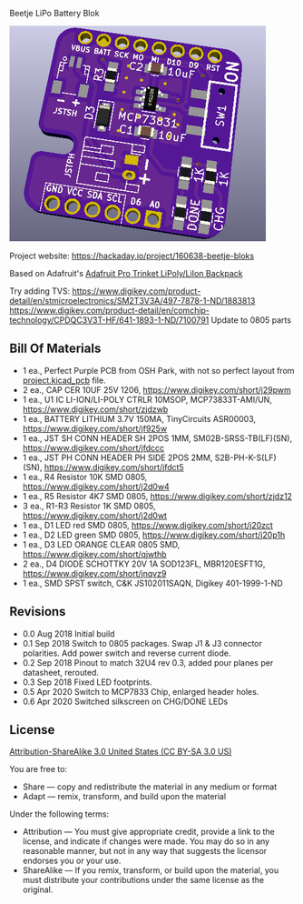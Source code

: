 Beetje LiPo Battery Blok

![Beetje Block](project.png) 

Project website: https://hackaday.io/project/160638-beetje-bloks

Based on Adafruit's [Adafruit Pro Trinket LiPoly/LiIon Backpack](https://learn.adafruit.com/adafruit-pro-trinket-lipoly-slash-liion-backpack/downloads)


Try adding TVS: https://www.digikey.com/product-detail/en/stmicroelectronics/SM2T3V3A/497-7878-1-ND/1883813
https://www.digikey.com/product-detail/en/comchip-technology/CPDQC3V3T-HF/641-1893-1-ND/7100791
Update to 0805 parts

Bill Of Materials
----------------
  
- 1 ea., Perfect Purple PCB from OSH Park, with not so perfect layout from [project.kicad_pcb](project.kicad_pcb) file.
- 2 ea., CAP CER 10UF 25V 1206, https://www.digikey.com/short/j29pwm
- 1 ea., U1 IC LI-ION/LI-POLY CTRLR 10MSOP, MCP73833T-AMI/UN, https://www.digikey.com/short/zjdzwb
- 1 ea., BATTERY LITHIUM 3.7V 150MA, TinyCircuits ASR00003, https://www.digikey.com/short/jf925w
- 1 ea., JST SH CONN HEADER SH 2POS 1MM, SM02B-SRSS-TB(LF)(SN), https://www.digikey.com/short/jfdccc
- 1 ea., JST PH CONN HEADER PH SIDE 2POS 2MM, S2B-PH-K-S(LF)(SN), https://www.digikey.com/short/jfdct5
- 1 ea., R4 Resistor 10K SMD 0805, https://www.digikey.com/short/j2d0w4
- 1 ea., R5 Resistor 4K7 SMD 0805, https://www.digikey.com/short/zjdz12
- 3 ea., R1-R3 Resistor 1K SMD 0805, https://www.digikey.com/short/j2d0wt
- 1 ea., D1 LED red SMD 0805, https://www.digikey.com/short/j20zct
- 1 ea., D2 LED green SMD 0805, https://www.digikey.com/short/j20p1h
- 1 ea., D3 LED ORANGE CLEAR 0805 SMD, https://www.digikey.com/short/qjwthb
- 2 ea., D4 DIODE SCHOTTKY 20V 1A SOD123FL, MBR120ESFT1G, https://www.digikey.com/short/jnqvz9
- 1 ea., SMD SPST switch, C&K JS102011SAQN, Digikey 401-1999-1-ND


Revisions
------------------
- 0.0 Aug 2018 Initial build
- 0.1 Sep 2018 Switch to 0805 packages. Swap J1 & J3 connector polarities.  Add power switch and reverse current diode.
- 0.2 Sep 2018 Pinout to match 32U4 rev 0.3, added pour planes per datasheet, rerouted.
- 0.3 Sep 2018 Fixed LED footprints.
- 0.5 Apr 2020 Switch to MCP7833 Chip, enlarged header holes.
- 0.6 Apr 2020 Switched silkscreen on CHG/DONE LEDs


License
----------------
[Attribution-ShareAlike 3.0 United States (CC BY-SA 3.0 US)](https://creativecommons.org/licenses/by-sa/3.0/us/)

You are free to:

- Share — copy and redistribute the material in any medium or format
- Adapt — remix, transform, and build upon the material

Under the following terms:

- Attribution — You must give appropriate credit, provide a link to the license, and indicate if changes were made. You may do so in any reasonable manner, but not in any way that suggests the licensor endorses you or your use.
- ShareAlike — If you remix, transform, or build upon the material, you must distribute your contributions under the same license as the original.